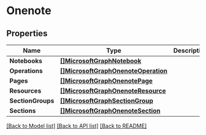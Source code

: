 # Onenote

## Properties

Name | Type | Description | Notes
------------ | ------------- | ------------- | -------------
**Notebooks** | [**[]MicrosoftGraphNotebook**](microsoft.graph.notebook.md) |  | [optional] 
**Operations** | [**[]MicrosoftGraphOnenoteOperation**](microsoft.graph.onenoteOperation.md) |  | [optional] 
**Pages** | [**[]MicrosoftGraphOnenotePage**](microsoft.graph.onenotePage.md) |  | [optional] 
**Resources** | [**[]MicrosoftGraphOnenoteResource**](microsoft.graph.onenoteResource.md) |  | [optional] 
**SectionGroups** | [**[]MicrosoftGraphSectionGroup**](microsoft.graph.sectionGroup.md) |  | [optional] 
**Sections** | [**[]MicrosoftGraphOnenoteSection**](microsoft.graph.onenoteSection.md) |  | [optional] 

[[Back to Model list]](../README.md#documentation-for-models) [[Back to API list]](../README.md#documentation-for-api-endpoints) [[Back to README]](../README.md)


